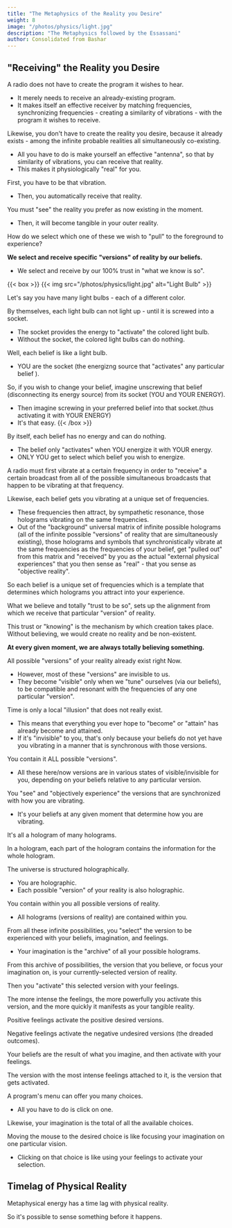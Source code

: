 ```yaml
---
title: "The Metaphysics of the Reality you Desire"
weight: 8
image: "/photos/physics/light.jpg"
description: "The Metaphysics followed by the Essassani"
author: Consolidated from Bashar
---
```



<!-- personality:

belief
emotion
thought pricess


Yahyel
Tall Whites Hyper Sapiens
Sirians
Plaedians
Good Grays
 -->



## "Receiving" the Reality you Desire

A radio does not have to create the program it wishes to hear.
- It merely needs to receive an already-existing program. 
- It makes itself an effective receiver by matching frequencies, synchronizing frequencies - creating a similarity of vibrations - with the program it wishes to receive.

Likewise, you don't have to create the reality you desire, because it already exists - among the infinite probable realities all simultaneously co-existing.  
- All you have to do is make yourself an effective "antenna", so that by similarity of vibrations, you can receive that reality.
- This makes it physiologically "real" for you.

First, you have to be that vibration.
- Then, you automatically receive that reality.

You must "see" the reality you prefer as now existing in the moment.
- Then, it will become tangible in your outer reality.

How do we select which one of these we wish to "pull" to the foreground to experience?

**We select and receive specific "versions" of reality by our beliefs.**
- We select and receive by our 100% trust in "what we know is so".

{{< box >}}
{{< img src="/photos/physics/light.jpg" alt="Light Bulb" >}}


Let's say you have many light bulbs - each of a different color. 

By themselves, each light bulb can not light up - until it is screwed into a socket. 
- The socket provides the energy to "activate" the colored light bulb.
- Without the socket, the colored light bulbs can do nothing.

Well, each belief is like a light bulb. 
- YOU are the socket (the energizng source that "activates" any particular belief ).

So, if you wish to change your belief, imagine unscrewing that belief (disconnecting its energy source) from its socket (YOU and YOUR ENERGY).
- Then imagine screwing in your preferred belief into that socket.(thus activating it with YOUR ENERGY)
- It's that easy.
{{< /box >}}


By itself, each belief has no energy and can do nothing.
- The belief only "activates" when YOU energize it with YOUR energy.
- ONLY YOU get to select which belief you wish to energize.

A radio must first vibrate at a certain frequency in order to "receive" a certain broadcast from all of the possible simultaneous broadcasts that happen to be vibrating at that frequency. 

Likewise, each belief gets you vibrating at a unique set of frequencies.
- These frequencies then attract, by sympathetic resonance, those holograms vibrating on the same frequencies.
- Out of the "background" universal matrix of infinite possible holograms (all of the infinite possible "versions" of reality that are simultaneously existing), those holograms and symbols that synchronistically vibrate at the same frequencies as the frequencies of your belief, get "pulled out" from this matrix and "received" by you as the actual "external physical experiences" that you then sense as "real" - that you sense as "objective reality".

So each belief is a unique set of frequencies which is a template that determines which holograms you attract into your experience.

What we believe and totally "trust to be so", sets up the alignment from which we receive that particular "version" of reality. 

This trust or "knowing" is the mechanism by which creation takes place. Without believing, we would create no reality and be non-existent.  

**At every given moment, we are always totally believing something.**

All possible "versions" of your reality already exist right Now. 
- However, most of these "versions" are invisible to us.
- They become "visible" only when we "tune" ourselves (via our beliefs), to be compatible and resonant with the frequencies of any one particular "version".    

Time is only a local "illusion" that does not really exist.
- This means that everything you ever hope to "become" or "attain" has already become and attained. 
- If it's "invisible" to you, that's only because your beliefs do not yet have you vibrating in a manner that is synchronous with those versions.   

You contain it ALL possible "versions".
- All these here/now versions are in various states of visible/invisible for you, depending on your beliefs relative to any particular version.    

You "see" and "objectively experience" the versions that are synchronized with how you are vibrating.
- It's your beliefs at any given moment that determine how you are vibrating.

It's all a hologram of many holograms.

In a hologram, each part of the hologram contains the information for the whole hologram.  

The universe is structured holographically.  
- You are holographic.
- Each possible "version" of your reality is also holographic.  

You contain within you all possible versions of reality.
- All holograms (versions of reality) are contained within you.   

From all these infinite possibilities, you "select" the version to be experienced with your beliefs, imagination, and feelings.   
- Your imagination is the "archive" of all your possible holograms.

From this archive of possibilities, the version that you believe, or focus your imagination on, is your currently-selected version of reality.    

Then you "activate" this selected version with your feelings. 

The more intense the feelings, the more powerfully you activate this version, and the more quickly it manifests as your tangible reality.    

Positive feelings activate the positive desired versions. 

Negative feelings activate the negative undesired versions (the dreaded outcomes).  

Your beliefs are the result of what you imagine, and then activate with your feelings.  

The version with the most intense feelings attached to it, is the version that gets activated.

A program's menu can offer you many choices. 
- All you have to do is click on one.

Likewise, your imagination is the total of all the available choices.   

Moving the mouse to the desired choice is like focusing your imagination on one particular vision.
- Clicking on that choice is like using your feelings to activate your selection.




## Timelag of Physical Reality

Metaphysical energy has a time lag with physical reality.

So it's possible to sense something before it happens. 


